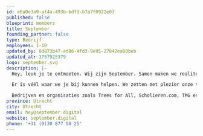 ```yaml
---
id: e6a0e3a9-af4a-493b-bdf3-b7a7f0922e07
published: false
blueprint: members
title: September
founding_partner: false
type: Bedrijf
employees: 1-10
updated_by: 8d873b47-ad86-4fd3-9e95-27842ea80beb
updated_at: 1757925379
logo: september.svg
description: |-
  Hey, leuk je te ontmoeten. Wij zijn September. Samen maken we realiteit van jouw sterke ideeen. Dit doen we met een team van creatieve denkers, designers en engineers. Met creativiteit in het hart en strategie in het hoofd.

  Er is véél waar we je bij kunnen helpen. We zetten met plezier onze tanden in jouw markt om samen de slimste digitale oplossing voor het beste resultaat te ontwikkelen. Zo kunnen we bezig met de best converterende websites en de slimste digitale producten of ondersteunen we jouw team met de experts die je nodig hebt om succes te behalen.

  Bedrijven en organisaties zoals Trees for All, Scholieren.com, TMG en FNV weten ons al te vinden. Maar ook meerdere start-ups of succesvolle scale-ups. Als je op zoek bent naar een digital agency die je van A tot Z kan helpen met jouw digitale uitdagingen en met het hele team voor jou bezig gaat, neem dan eens contact op.
province: Utrecht
city: Utrecht
email: hey@september.digital
website: september.digital
phone: '+31 (0)30 877 50 25'
---
```

